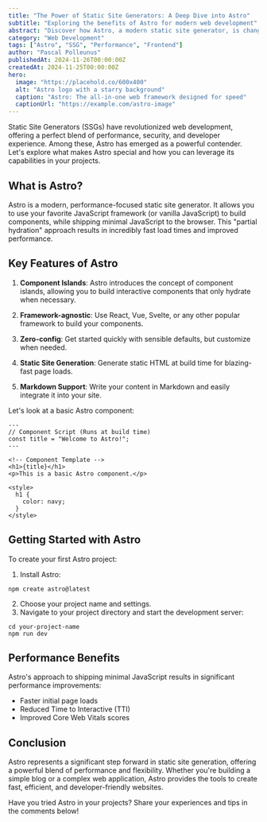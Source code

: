 ```yaml
---
title: "The Power of Static Site Generators: A Deep Dive into Astro"
subtitle: "Exploring the benefits of Astro for modern web development"
abstract: "Discover how Astro, a modern static site generator, is changing the game for web developers. Learn about its key features, performance benefits, and how to get started with your first Astro project."
category: "Web Development"
tags: ["Astro", "SSG", "Performance", "Frontend"]
author: "Pascal Polleunus"
publishedAt: 2024-11-26T00:00:00Z
createdAt: 2024-11-25T00:00:00Z
hero:
  image: "https://placehold.co/600x400"
  alt: "Astro logo with a starry background"
  caption: "Astro: The all-in-one web framework designed for speed"
  captionUrl: "https://example.com/astro-image"
---
```



Static Site Generators (SSGs) have revolutionized web development, offering a perfect blend of performance, security, and developer experience. Among these, Astro has emerged as a powerful contender. Let's explore what makes Astro special and how you can leverage its capabilities in your projects.

## What is Astro?

Astro is a modern, performance-focused static site generator. It allows you to use your favorite JavaScript framework (or vanilla JavaScript) to build components, while shipping minimal JavaScript to the browser. This "partial hydration" approach results in incredibly fast load times and improved performance.

## Key Features of Astro

1. **Component Islands**: Astro introduces the concept of component islands, allowing you to build interactive components that only hydrate when necessary.

2. **Framework-agnostic**: Use React, Vue, Svelte, or any other popular framework to build your components.

3. **Zero-config**: Get started quickly with sensible defaults, but customize when needed.

4. **Static Site Generation**: Generate static HTML at build time for blazing-fast page loads.

5. **Markdown Support**: Write your content in Markdown and easily integrate it into your site.

Let's look at a basic Astro component:

```astro
---
// Component Script (Runs at build time)
const title = "Welcome to Astro!";
---

<!-- Component Template -->
<h1>{title}</h1>
<p>This is a basic Astro component.</p>

<style>
  h1 {
    color: navy;
  }
</style>
```

## Getting Started with Astro

To create your first Astro project:

1. Install Astro:

```shellscript
npm create astro@latest
```


2. Choose your project name and settings.
3. Navigate to your project directory and start the development server:

```shellscript
cd your-project-name
npm run dev
```




## Performance Benefits

Astro's approach to shipping minimal JavaScript results in significant performance improvements:

- Faster initial page loads
- Reduced Time to Interactive (TTI)
- Improved Core Web Vitals scores


## Conclusion

Astro represents a significant step forward in static site generation, offering a powerful blend of performance and flexibility. Whether you're building a simple blog or a complex web application, Astro provides the tools to create fast, efficient, and developer-friendly websites.

Have you tried Astro in your projects? Share your experiences and tips in the comments below!
